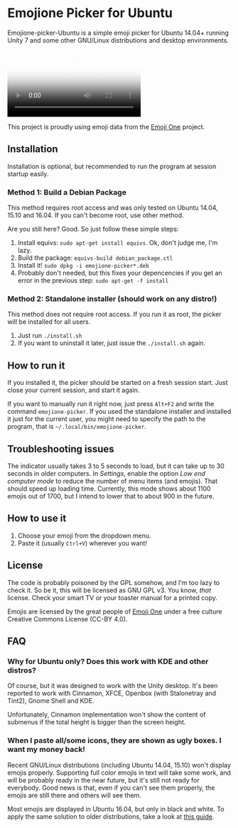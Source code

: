 # Emojione Picker for Ubuntu

Emojione-picker-Ubuntu is a simple emoji picker for Ubuntu 14.04+ running Unity 7 and some other GNU/Linux distributions and desktop environments.

<video autoplay poster="https://raw.githubusercontent.com/gentakojima/emojione-picker-ubuntu/master/screenshot.png">
  <source src="https://raw.githubusercontent.com/gentakojima/emojione-picker-ubuntu/master/screenshot.webm" type="video/webm" />
  <source src="https://raw.githubusercontent.com/gentakojima/emojione-picker-ubuntu/master/screenshot.mp4" type="video/mp4" />
</video>

This project is proudly using emoji data from the [Emoji One](http://emojione.com/) project.

## Installation

Installation is optional, but recommended to run the program at session startup easily. 

### Method 1: Build a Debian Package

This method requires root access and was only tested on Ubuntu 14.04, 15.10 and 16.04. If you can't become root, use other method.

Are you still here? Good. So just follow these simple steps:

  1. Install equivs: `sudo apt-get install equivs`. Ok, don't judge me, I'm lazy.
  2. Build the package: `equivs-build debian_package.ctl`
  3. Install it! `sudo dpkg -i emojione-picker*.deb`
  4. Probably don't needed, but this fixes your depencencies if you get an error in the previous step: `sudo apt-get -f install`

### Method 2: Standalone installer (should work on any distro!)

This method does not require root access. If you run it as root, the picker will be installed for all users.

  1. Just run `./install.sh`
  2. If you want to uninstall it later, just issue the `./install.sh` again.

## How to run it

If you installed it, the picker should be started on a fresh session start. Just close your current session, and start it again.

If you want to manually run it right now, just press `Alt+F2` and write the command `emojione-picker`. If you used the standalone installer and installed it just for the current user, you might need to specify the path to the program, that is `~/.local/bin/emojione-picker`.

## Troubleshooting issues

The indicator usually takes 3 to 5 seconds to load, but it can take up to 30 seconds in older computers. In *Settings*, enable the option *Low end computer mode* to reduce the number of menu items (and emojis). That should speed up loading time. Currently, this mode shows about 1100 emojis out of 1700, but I intend to lower that to about 900 in the future.

## How to use it

  1. Choose your emoji from the dropdown menu.
  2. Paste it (usually `Ctrl+V`) wherever you want!

## License

The code is probably poisoned by the GPL somehow, and I'm too lazy to check it. So be it, this will be licensed as GNU GPL v3. You know, *that* license. Check your smart TV or your toaster manual for a printed copy.

Emojis are licensed by the great people of [Emoji One](http://emojione.com/) under a free culture Creative Commons License (CC-BY 4.0).

## FAQ

### Why for Ubuntu only? Does this work with KDE and other distros?

Of course, but it was designed to work with the Unity desktop. It's been reported to work with Cinnamon, XFCE, Openbox (with Stalonetray and Tint2), Gnome Shell and KDE. 

Unfortunately, Cinnamon implementation won't show the content of submenus if the total height is bigger than the screen height.

### When I paste all/some icons, they are shown as ugly boxes. I want my money back!

Recent GNU/Linux distributions (including Ubuntu 14.04, 15.10) won't display emojis properly. Supporting full color emojis in text will take some work, and will be probably ready in the near future, but it's still not ready for everybody. Good news is that, even if you can't see them properly, the emojis are still there and others will see them.

Most emojis are displayed in Ubuntu 16.04, but only in black and white. To apply the same solution to older distributions, take a look at [this guide](http://www.omgubuntu.co.uk/2014/11/see-install-use-emoji-symbols-ubuntu-linux).
